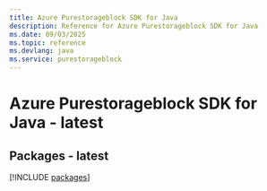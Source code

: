 ```yaml
---
title: Azure Purestorageblock SDK for Java
description: Reference for Azure Purestorageblock SDK for Java
ms.date: 09/03/2025
ms.topic: reference
ms.devlang: java
ms.service: purestorageblock
---
```

# Azure Purestorageblock SDK for Java - latest
## Packages - latest
[!INCLUDE [packages](purestorageblock-index.md)]